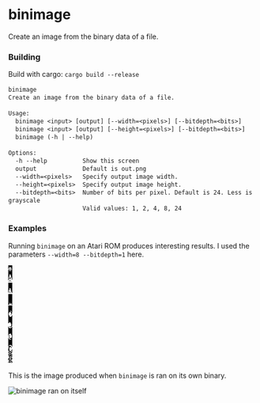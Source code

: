 binimage
===

Create an image from the binary data of a file.

### Building

Build with cargo: `cargo build --release`

```
binimage
Create an image from the binary data of a file.

Usage:
  binimage <input> [output] [--width=<pixels>] [--bitdepth=<bits>]
  binimage <input> [output] [--height=<pixels>] [--bitdepth=<bits>]
  binimage (-h | --help)

Options:
  -h --help          Show this screen
  output             Default is out.png
  --width=<pixels>   Specify output image width.
  --height=<pixels>  Specify output image height.
  --bitdepth=<bits>  Number of bits per pixel. Default is 24. Less is grayscale
                     Valid values: 1, 2, 4, 8, 24
```

### Examples

Running `binimage` on an Atari ROM produces interesting results. I used the
parameters `--width=8 --bitdepth=1` here.

![binimage ran on MarioBros](examples/mario_bros.png)

This is the image produced when `binimage` is ran on its own binary.

![binimage ran on itself](examples/binimage.png)
